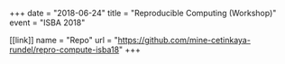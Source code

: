 +++
date = "2018-06-24"
title = "Reproducible Computing (Workshop)"
event = "ISBA 2018"

[[link]]
name = "Repo"
url = "https://github.com/mine-cetinkaya-rundel/repro-compute-isba18"
+++
